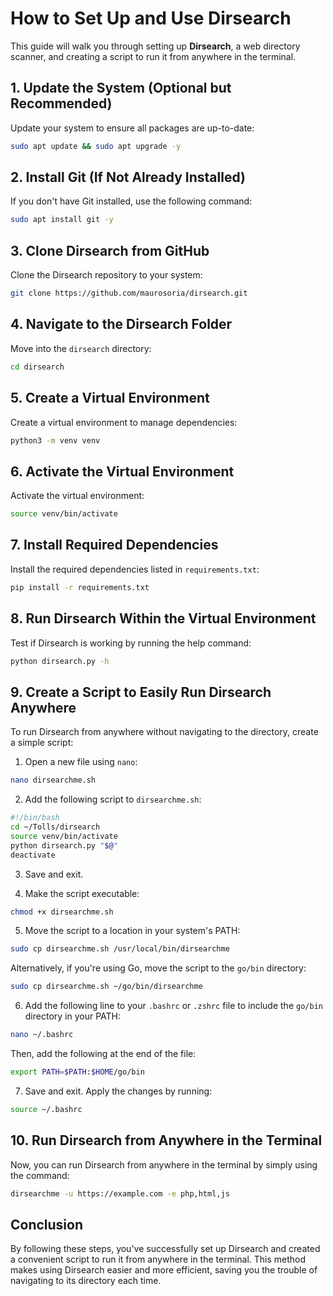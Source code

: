 
# How to Set Up and Use Dirsearch

This guide will walk you through setting up **Dirsearch**, a web directory scanner, and creating a script to run it from anywhere in the terminal. 

## 1. Update the System (Optional but Recommended)
Update your system to ensure all packages are up-to-date:

```bash
sudo apt update && sudo apt upgrade -y
```

## 2. Install Git (If Not Already Installed)
If you don't have Git installed, use the following command:

```bash
sudo apt install git -y
```

## 3. Clone Dirsearch from GitHub
Clone the Dirsearch repository to your system:

```bash
git clone https://github.com/maurosoria/dirsearch.git
```

## 4. Navigate to the Dirsearch Folder
Move into the `dirsearch` directory:

```bash
cd dirsearch
```

## 5. Create a Virtual Environment
Create a virtual environment to manage dependencies:

```bash
python3 -m venv venv
```

## 6. Activate the Virtual Environment
Activate the virtual environment:

```bash
source venv/bin/activate
```

## 7. Install Required Dependencies
Install the required dependencies listed in `requirements.txt`:

```bash
pip install -r requirements.txt
```

## 8. Run Dirsearch Within the Virtual Environment
Test if Dirsearch is working by running the help command:

```bash
python dirsearch.py -h
```

## 9. Create a Script to Easily Run Dirsearch Anywhere
To run Dirsearch from anywhere without navigating to the directory, create a simple script:

1. Open a new file using `nano`:

```bash
nano dirsearchme.sh
```

2. Add the following script to `dirsearchme.sh`:

```bash
#!/bin/bash
cd ~/Tolls/dirsearch
source venv/bin/activate
python dirsearch.py "$@"
deactivate
```

3. Save and exit.

4. Make the script executable:

```bash
chmod +x dirsearchme.sh
```

5. Move the script to a location in your system's PATH:

```bash
sudo cp dirsearchme.sh /usr/local/bin/dirsearchme
```

   Alternatively, if you're using Go, move the script to the `go/bin` directory:

```bash
sudo cp dirsearchme.sh ~/go/bin/dirsearchme
```

6. Add the following line to your `.bashrc` or `.zshrc` file to include the `go/bin` directory in your PATH:

```bash
nano ~/.bashrc
```

Then, add the following at the end of the file:

```bash
export PATH=$PATH:$HOME/go/bin
```

7. Save and exit. Apply the changes by running:

```bash
source ~/.bashrc
```

## 10. Run Dirsearch from Anywhere in the Terminal
Now, you can run Dirsearch from anywhere in the terminal by simply using the command:

```bash
dirsearchme -u https://example.com -e php,html,js
```

## Conclusion
By following these steps, you've successfully set up Dirsearch and created a convenient script to run it from anywhere in the terminal. This method makes using Dirsearch easier and more efficient, saving you the trouble of navigating to its directory each time.
